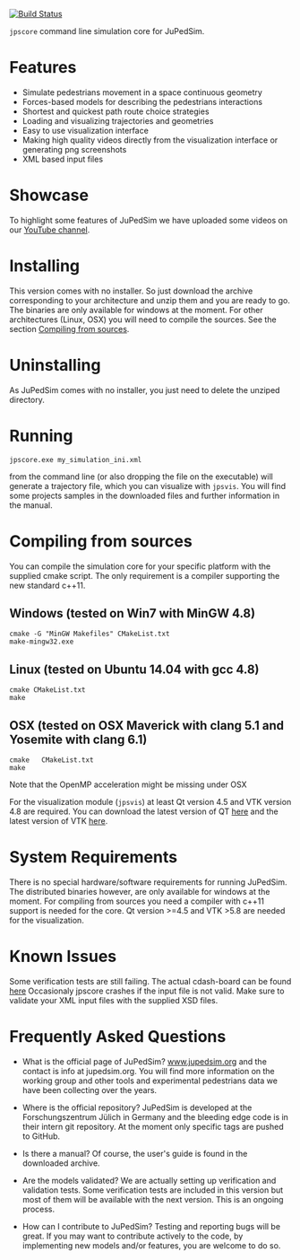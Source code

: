 [![Build Status](https://travis-ci.org/JuPedSim/jpscore.svg?branch=v0.8)](https://travis-ci.org/JuPedSim/jpscore)

`jpscore` command line simulation core for JuPedSim.

Features
========

- Simulate pedestrians movement in a space continuous geometry
- Forces-based models for describing the pedestrians interactions
- Shortest and quickest path route choice strategies
- Loading and visualizing trajectories and geometries
- Easy to use visualization interface
- Making high quality videos directly from the visualization interface or generating png screenshots
- XML based input files


Showcase
========

To highlight some features of JuPedSim we have uploaded some videos on our [YouTube channel](https://www.youtube.com/user/JuPedSim).


Installing
==========

This version comes with no installer. So just download the archive corresponding to your architecture and unzip them and you are ready to go. The binaries are only available for windows at the moment. For other architectures (Linux, OSX) you will need to compile the sources. See the section [Compiling from sources](#compiling-from-sources).

Uninstalling
============

As JuPedSim comes with no installer, you just need to delete the unziped directory.

Running
=======

    jpscore.exe my_simulation_ini.xml

from the command line (or also dropping the file on the executable) will generate a trajectory file, which you can visualize with `jpsvis`.
You will find some projects samples in the downloaded files and further information in the manual.

Compiling from sources
======================

You can compile the simulation core for your specific platform with the supplied cmake script.
The only requirement is a compiler supporting the new standard c++11.

Windows (tested on Win7 with MinGW 4.8)
---------------------------------------

    cmake -G "MinGW Makefiles" CMakeList.txt
    make-mingw32.exe

Linux (tested on Ubuntu 14.04 with gcc 4.8)
---------------

    cmake CMakeList.txt
    make

OSX (tested on OSX Maverick with clang 5.1 and Yosemite with clang 6.1)
---------------------

    cmake   CMakeList.txt
    make

Note that the OpenMP acceleration might be missing under OSX

For the visualization module (`jpsvis`) at least Qt version 4.5 and VTK version 4.8 are required.
You can download the latest version of QT [here](https://www.qt.io/download/) and the latest version of VTK [here](http://www.vtk.org/download/).

System Requirements
==============

There is no special hardware/software requirements for running JuPedSim. The distributed binaries however, are only available for windows at the moment. For compiling from sources you need a compiler with c++11 support is needed for the core. Qt version >=4.5 and VTK >5.8 are needed for the visualization.


Known Issues
============

Some verification tests are still failing. The actual cdash-board can be found [here](http://my.cdash.org/index.php?project=JuPedSim) 
Occasionaly jpscore crashes if the input file is not valid. Make sure to validate your XML input files with the supplied XSD files.

Frequently Asked Questions
===========================

- What is the official page of JuPedSim?
www.jupedsim.org and the contact is info at jupedsim.org. You will find more information on the working group and other tools and experimental pedestrians data we have been collecting over the years.

- Where is the official repository?
JuPedSim is developed at the Forschungszentrum Jülich in Germany and the bleeding edge code is in their intern git repository. At the moment only specific tags are pushed to GitHub.

- Is there a manual?
Of course, the user's guide is found in the downloaded archive.

- Are the models validated?
We are actually setting up verification and validation tests. Some verification tests are included in this version but most of them will be available with the next version. This is an ongoing process.

- How can I contribute to JuPedSim?
Testing and reporting bugs will be great. If you may want to contribute actively to the code, by implementing new models and/or features, you are welcome to do so.

